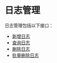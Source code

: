 # 日志管理

日志管理包括以下接口：
- [新增日志](./doc/接口文档/日志管理/新增日志/add_auditlog.md)
- [查询日志](./doc/接口文档/日志管理/查询日志/search_auditlogs.md)
- [删除日志](./doc/接口文档/日志管理/删除日志/delete_auditlog.md)
- [批量删除日志](./doc/接口文档/日志管理/批量删除日志/batch_delete_auditlogs.md)
